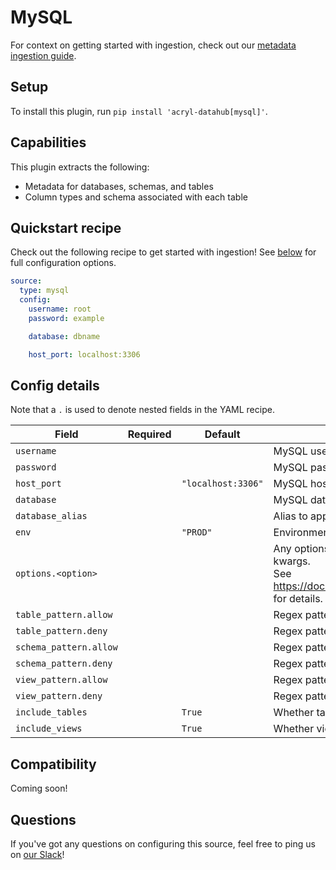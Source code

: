 # MySQL

For context on getting started with ingestion, check out our [metadata ingestion guide](../README.md).

## Setup

To install this plugin, run `pip install 'acryl-datahub[mysql]'`.

## Capabilities

This plugin extracts the following:

- Metadata for databases, schemas, and tables
- Column types and schema associated with each table

## Quickstart recipe

Check out the following recipe to get started with ingestion! See [below](#config-details) for full configuration options.

```yml
source:
  type: mysql
  config:
    username: root
    password: example

    database: dbname

    host_port: localhost:3306
```

## Config details

Note that a `.` is used to denote nested fields in the YAML recipe.

| Field                  | Required | Default            | Description                                                                                                                                                                             |
| ---------------------- | -------- | ------------------ | --------------------------------------------------------------------------------------------------------------------------------------------------------------------------------------- |
| `username`             |          |                    | MySQL username.                                                                                                                                                                         |
| `password`             |          |                    | MySQL password.                                                                                                                                                                         |
| `host_port`            |          | `"localhost:3306"` | MySQL host URL.                                                                                                                                                                         |
| `database`             |          |                    | MySQL database.                                                                                                                                                                         |
| `database_alias`       |          |                    | Alias to apply to database when ingesting.                                                                                                                                              |
| `env`                  |          | `"PROD"`           | Environment to use in namespace when constructing URNs.                                                                                                                                 |
| `options.<option>`     |          |                    | Any options specified here will be passed to SQLAlchemy's `create_engine` as kwargs.<br />See https://docs.sqlalchemy.org/en/14/core/engines.html#sqlalchemy.create_engine for details. |
| `table_pattern.allow`  |          |                    | Regex pattern for tables to include in ingestion.                                                                                                                                       |
| `table_pattern.deny`   |          |                    | Regex pattern for tables to exclude from ingestion.                                                                                                                                     |
| `schema_pattern.allow` |          |                    | Regex pattern for schemas to include in ingestion.                                                                                                                                      |
| `schema_pattern.deny`  |          |                    | Regex pattern for schemas to exclude from ingestion.                                                                                                                                    |
| `view_pattern.allow`   |          |                    | Regex pattern for views to include in ingestion.                                                                                                                                        |
| `view_pattern.deny`    |          |                    | Regex pattern for views to exclude from ingestion.                                                                                                                                      |
| `include_tables`       |          | `True`             | Whether tables should be ingested.                                                                                                                                                      |
| `include_views`        |          | `True`             | Whether views should be ingested.                                                                                                                                                       |

## Compatibility

Coming soon!

## Questions

If you've got any questions on configuring this source, feel free to ping us on [our Slack](https://slack.datahubproject.io/)!
